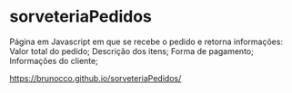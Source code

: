 # sorveteriaPedidos
Página em Javascript em que se recebe o pedido e retorna informações: 
Valor total do pedido;
Descrição dos itens;
Forma de pagamento;
Informações do cliente;

https://brunocco.github.io/sorveteriaPedidos/
